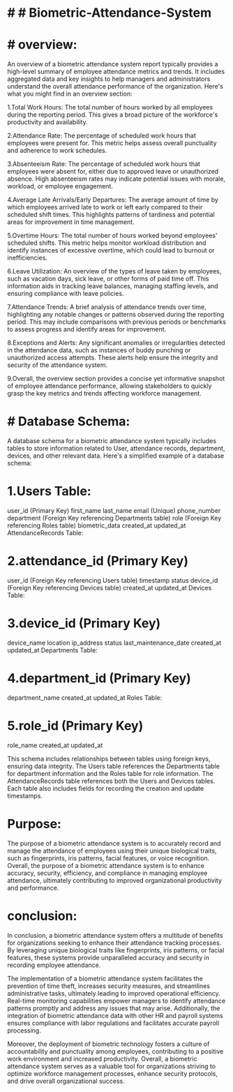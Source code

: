 # # # Biometric-Attendance-System
# # overview:
An overview of a biometric attendance system report typically provides a high-level summary of employee attendance metrics and trends. It includes aggregated data and key insights to help managers and administrators understand the overall attendance performance of the organization. Here's what you might find in an overview section:

1.Total Work Hours: The total number of hours worked by all employees during the reporting period. This gives a broad picture of the workforce's productivity and availability.

2.Attendance Rate: The percentage of scheduled work hours that employees were present for. This metric helps assess overall punctuality and adherence to work schedules.

3.Absenteeism Rate: The percentage of scheduled work hours that employees were absent for, either due to approved leave or unauthorized absence. High absenteeism rates may indicate potential issues with morale, workload, or employee engagement.

4.Average Late Arrivals/Early Departures: The average amount of time by which employees arrived late to work or left early compared to their scheduled shift times. This highlights patterns of tardiness and potential areas for improvement in time management.

5.Overtime Hours: The total number of hours worked beyond employees' scheduled shifts. This metric helps monitor workload distribution and identify instances of excessive overtime, which could lead to burnout or inefficiencies.

6.Leave Utilization: An overview of the types of leave taken by employees, such as vacation days, sick leave, or other forms of paid time off. This information aids in tracking leave balances, managing staffing levels, and ensuring compliance with leave policies.

7.Attendance Trends: A brief analysis of attendance trends over time, highlighting any notable changes or patterns observed during the reporting period. This may include comparisons with previous periods or benchmarks to assess progress and identify areas for improvement.

8.Exceptions and Alerts: Any significant anomalies or irregularities detected in the attendance data, such as instances of buddy punching or unauthorized access attempts. These alerts help ensure the integrity and security of the attendance system.

9.Overall, the overview section provides a concise yet informative snapshot of employee attendance performance, allowing stakeholders to quickly grasp the key metrics and trends affecting workforce management.

# # Database Schema:
A database schema for a biometric attendance system typically includes tables to store information related to User, attendance records, department, devices, and other relevant data. Here's a simplified example of a database schema:

# 1.Users Table:

user_id (Primary Key)
first_name
last_name
email (Unique)
phone_number
department (Foreign Key referencing Departments table)
role (Foreign Key referencing Roles table)
biometric_data
created_at
updated_at
AttendanceRecords Table:

# 2.attendance_id (Primary Key)
user_id (Foreign Key referencing Users table)
timestamp
status
device_id (Foreign Key referencing Devices table)
created_at
updated_at
Devices Table:

# 3.device_id (Primary Key)
device_name
location
ip_address
status
last_maintenance_date
created_at
updated_at
Departments Table:

# 4.department_id (Primary Key)
department_name
created_at
updated_at
Roles Table:

# 5.role_id (Primary Key)
role_name
created_at
updated_at

This schema includes relationships between tables using foreign keys, ensuring data integrity. The Users table references the Departments table for department information and the Roles table for role information. The AttendanceRecords table references both the Users and Devices tables. Each table also includes fields for recording the creation and update timestamps.

# Purpose:
The purpose of a biometric attendance system is to accurately record and manage the attendance of employees using their unique biological traits, such as fingerprints, iris patterns, facial features, or voice recognition.
Overall, the purpose of a biometric attendance system is to enhance accuracy, security, efficiency, and compliance in managing employee attendance, ultimately contributing to improved organizational productivity and performance.

# conclusion:
In conclusion, a biometric attendance system offers a multitude of benefits for organizations seeking to enhance their attendance tracking processes. By leveraging unique biological traits like fingerprints, iris patterns, or facial features, these systems provide unparalleled accuracy and security in recording employee attendance.

The implementation of a biometric attendance system facilitates the prevention of time theft, increases security measures, and streamlines administrative tasks, ultimately leading to improved operational efficiency. Real-time monitoring capabilities empower managers to identify attendance patterns promptly and address any issues that may arise. Additionally, the integration of biometric attendance data with other HR and payroll systems ensures compliance with labor regulations and facilitates accurate payroll processing.

Moreover, the deployment of biometric technology fosters a culture of accountability and punctuality among employees, contributing to a positive work environment and increased productivity. Overall, a biometric attendance system serves as a valuable tool for organizations striving to optimize workforce management processes, enhance security protocols, and drive overall organizational success.












